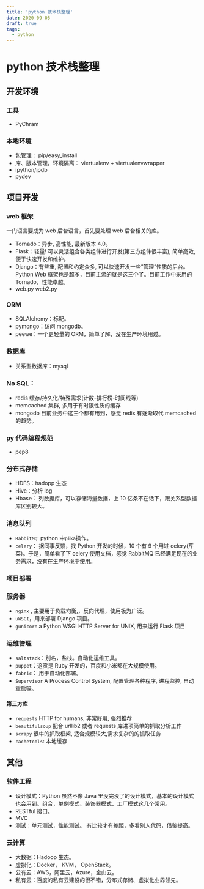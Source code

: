 ```yaml
---
title: 'python 技术栈整理'
date: 2020-09-05
draft: true
tags:
  - python
---
```


# python 技术栈整理

## 开发环境

### 工具

- PyChram

### 本地环境

- 包管理： pip/easy_install
- 库、版本管理，环境隔离： viertualenv + viertualenvwrapper
- ipython/ipdb
- pydev

## 项目开发

### web 框架

一门语言要成为 web 后台语言，首先要处理 web 后台相关的库。

- Tornado：异步, 高性能, 最新版本 4.0。
- Flask：轻量! 可以灵活组合各类组件进行开发(第三方组件很丰富), 简单高效, 便于快速开发和维护。
- Django：有些重, 配置和约定众多, 可以快速开发一些”管理”性质的后台。
  Python Web 框架也是超多，目前主流的就是这三个了。目前工作中采用的 Tornado，性能卓越。
- web.py web2.py

### ORM

- SQLAlchemy：标配。
- pymongo：访问 mongodb。
- peewe：一个更轻量的 ORM，简单了解，没在生产环境用过。

### 数据库

- 关系型数据库：mysql

### No SQL：

- redis 缓存/持久化/特殊需求(计数-排行榜-时间线等)
- memcached 集群, 多用于有时限性质的缓存
- mongodb
  目前业务中这三个都有用到，感觉 redis 有逐渐取代 memcached 的趋势。

### py 代码编程规范

- pep8

### 分布式存储

- HDFS：hadopp 生态
- Hive：分析 log
- Hbase： 列数据库，可以存储海量数据，上 10 亿条不在话下，跟关系型数据库区别较大。

### 消息队列

- `RabbitMQ`: python 中`pika`操作。
- `celery`： 据同事反馈，找 Python 开发的时候，10 个有 9 个用过 celery(芹菜)。于是，简单看了下 celery 使用文档，感觉 RabbitMQ 已经满足现在的业务需求，没有在生产环境中使用。

### 项目部署

### 服务器

- `nginx` , 主要用于负载均衡,，反向代理，使用极为广泛。
- `uWSGI`，用来部署 Django 项目。
- `gunicorn` a Python WSGI HTTP Server for UNIX, 用来运行 Flask 项目

### 运维管理

- `saltstack`：别名，盐栈。自动化运维工具。
- `puppet`：这货是 Ruby 开发的，百度和小米都在大规模使用。
- `fabric`： 用于自动化部署。
- `Supervisor` A Process Control System, 配置管理各种程序, 进程监控, 自动重启等。

#### 第三方库

- `requests` HTTP for humans, 非常好用, 强烈推荐
- `beautifulsoup` 配合 urllib2 或者 requests 库进项简单的抓取分析工作
- `scrapy` 很牛的抓取框架, 适合规模较大,需求复杂的的抓取任务
- `cachetools`: 本地缓存

## 其他

### 软件工程

- 设计模式：Python 虽然不像 Java 里没完没了的设计模式，基本的设计模式也会用到。组合，单例模式、装饰器模式、工厂模式这几个常用。
- RESTful 接口。
- MVC
- 测试：单元测试，性能测试。
  有比较才有差距，多看别人代码，借鉴提高。

### 云计算

- 大数据：Hadoop 生态。
- 虚拟化：Docker， KVM， OpenStack。
- 公有云：AWS，阿里云，Azure，金山云。
- 私有云：百度的私有云建设的很不错，分布式存储、虚拟化业界领先。
